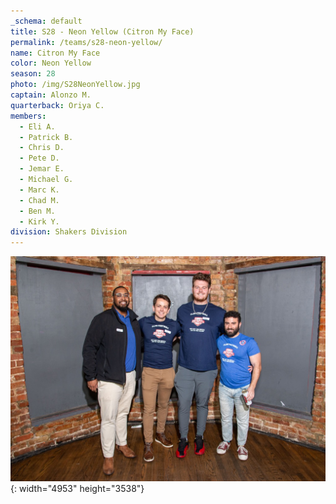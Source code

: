 ```yaml
---
_schema: default
title: S28 - Neon Yellow (Citron My Face)
permalink: /teams/s28-neon-yellow/
name: Citron My Face
color: Neon Yellow
season: 28
photo: /img/S28NeonYellow.jpg
captain: Alonzo M.
quarterback: Oriya C.
members:
  - Eli A.
  - Patrick B.
  - Chris D.
  - Pete D.
  - Jemar E.
  - Michael G.
  - Marc K.
  - Chad M.
  - Ben M.
  - Kirk Y.
division: Shakers Division
---
```

![](/img/da2-7066.jpg){: width="4953" height="3538"}